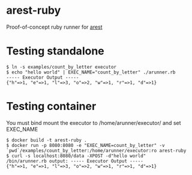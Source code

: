 # arest-ruby
Proof-of-concept ruby runner for [arest](https://github.com/anowell/arest)

# Testing standalone

    $ ln -s examples/count_by_letter executor
    $ echo "hello world" | EXEC_NAME="count_by_letter" ./arunner.rb
    ----- Executor Output -----
    {"h"=>1, "e"=>1, "l"=>3, "o"=>2, "w"=>1, "r"=>1, "d"=>1}

# Testing container
You must bind mount the executor to /home/arunner/executor/ and set EXEC_NAME

    $ docker build -t arest-ruby .
    $ docker run -p 8080:8080 -e "EXEC_NAME=count_by_letter" -v `pwd`/examples/count_by_letter:/home/arunner/executor:ro arest-ruby
    $ curl -s localhost:8080/data -XPOST -d"hello world"
    /bin/arunner.rb output: ----- Executor Output -----
    {"h"=>1, "e"=>1, "l"=>3, "o"=>2, "w"=>1, "r"=>1, "d"=>1}
